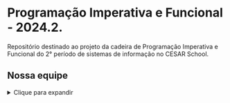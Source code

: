 # Programação Imperativa e Funcional - 2024.2.
Repositório destinado ao projeto da cadeira de Programação Imperativa e Funcional do 2° período de sistemas de informação no CESAR School.

## Nossa equipe
<details>
  <summary>Clique para expandir</summary>
    - Maria Luisa Albuquerque (@malualbuquerqueb)
    - Bruno Oliveira (@Bruno-of)
    - Pedro Augusto Calazans (@pedroooojh)
    - Luis Filipe Brigido (@LFilipeTeles)
</details>
